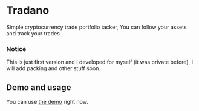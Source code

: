 # Tradano
Simple cryptocurrency trade portfolio tacker, You can follow your assets and track your trades

### Notice
This is just first version and I developed for myself (it was private before), I will add packing and other stuff soon.

## Demo and usage
You can use [the demo](https://samab.dev/tradano/) right now.
